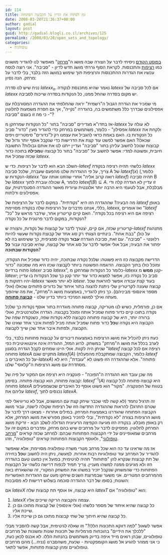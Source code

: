 ```yaml
---
id: 114
title: זמן לפתוח את הדיון על הקבוצה הפתוחה
date: 2008-03-28T21:36:37+00:00
author: gadial
layout: post
guid: http://gadial.blogli.co.il/archives/125
permalink: /2008/03/28/open_sets_and_topology/
categories:
  - טופולוגיה
---
```

[בפוסט הקודם](http://www.gadial.net/?p=113) ניסיתי לדבר על הצורה שבה מושג ה"[מרחק](http://he.wikipedia.org/wiki/%D7%9E%D7%98%D7%A8%D7%99%D7%A7%D7%94)" מאפשר לנו להגדיר מושגים כמו [רציפות](http://he.wikipedia.org/wiki/%D7%A8%D7%A6%D7%99%D7%A4%D7%95%D7%AA) והתכנסות. לקראת הסוף גררתי מושג חדש לדיון - "סביבה". אני רוצה לנסח עכשיו את הגדרות ההתכנסות והרציפות תוך שימוש במושג הזה בלבד, בלי לדבר על מרחק. הנה נסיון:

נניח שיש לנו סדרה $latex x_n$. נאמר שהיא מתכנסת לנקודה $latex x$ אם לכל סביבה של $latex x$ יש מקום בסדרה שהחל ממנו, כל הנקודות בסדרה שייכות לסביבה.

מי שמכיר את הגדרת הגבול ה"רשמית" יראה שהחלפתי את ההגדרה המסורבלת עם אפסילונים שבדרך כלל משתמשים בה, בהגדרה "נקייה", אך גם חסרת משמעות לחלוטין - כי מה זו בעצם "סביבה"?

אז בחדו"א מגדירים "סביבה" בתור "כל הנקודות שמרחקן מ-$latex x$ לא עולה על אפסילון" - כלומר, משתמשים במרחק כדי להגדיר מעין "כדור" סביב $latex x$ ולקחת את כל הנקודות בו. האם באמת כדאי להגביל את עצמנו רק ל"כדורים" סימטריים ויפים שכאלו? האם אפשר לפשט עוד קצת את הדרישות כדי שנקבל אוסף יותר גדול של קבוצות שנוכל לחשוב עליהן בתור "סביבה" ועדיין ייתנו לנו את אותם גבולות? התשובה חיובית, ופשוטה למדי: אפשר לחשוב על "סביבה" בתור כל קבוצה ש**מכילה** בתוכה כדור שכזה שמכיל את $latex x$.

השלב הבא הוא לדבר על רציפות. כדי ש-$latex f$ כלשהי תהיה רציפה בנקודה $latex x$ צריך, על פי ההגדרות שלנו מהפעם שעברה, שלכל סביבה A של $latex f(x)$ (כלומר, הנקודות ש-$latex x$ "רואה קרוב אליה" אחרי שהזזנו אותה עם $latex f$) תהיה סביבה B של $latex x$ שכולה עוברת לתוך A, כלומר $latex f(B)\subseteq A$. זו עדיין לא הגדרה קלה ודי מבלבלת, אבל לטעמי היא הרבה יותר אלגנטית וציורית מאשר ההגדרה הסטנדרטית, עם אפסילונים ודלתות.

מה הבעיה? שההגדרה הזו היא "נקודתית". במקום לדבר על הרציפות של $latex f$ באופן כללי, אנחנו מדברים על הרציפות שלה בנקודה מסויימת, $latex x$, ואז אומרים "$latex f$ רציפה אם היא רציפה בכל נקודה". האם קיים קריטריון אחר, שידבר מראש על "כל" הנקודות, במקום לדבר פרטנית על כל נקודה?

קריטריון שכזה, אם קיים, יצטרך לדבר על קבוצות של נקודות, והצורה ש-$latex f$ מתנהגת על כולן "בבת אחת". בינתיים הצגתי רק סוג אחד של קבוצת נקודות שעשוי להיות רלוונטי - "סביבה". עם זאת, סביבה הוגדרה **עבור** נקודה ספציפית, כך ששימוש בה לא יפתור את הבעיה; אבל אולי אפשר לדבר על סוג אחר של קבוצה, שהיא סביבה עבור **כל הנקודות שבתוכה**?

הדרישה מקבוצה כזו היא פשוטה: שלכל נקודה שבתוכה, יהיה כדור שמכיל את הנקודה, ומוכל כולו בתוך הקבוצה. הדוגמה הפשוטה ביותר לקבוצה שכזו היא מה שמכונה "כדור פתוח ברדיוס $latex r$ סביב $latex x$", כלומר כל הנקודות שמרחקן מ-$latex x$ קטן **ממש** מ-$latex r$; סביב כל נקודה כזו, אפשר למצוא כדור עוד יותר קטן כך שכל הנקודות בו עדיין יהיו רחוקות מ-$latex x$ לא יותר מאשר $latex r$. בעוד קצת עבודה אפשר להראות שכל קבוצה שעונה לקריטריון שלי ניתנת להצגה בתור איחוד של כדורים פתוחים שכאלו (אולי מספר אינסופי מביניהם). כך ניתן להגדיר, באמצעות מושג ה"מרחק", את מה שיהפוך מעתה ואילך למושג המרכזי ביותר בדיון שלנו - [**קבוצה פתוחה**](http://he.wikipedia.org/wiki/%D7%A7%D7%91%D7%95%D7%A6%D7%94_%D7%A4%D7%AA%D7%95%D7%97%D7%94).

אם כן, פורמלית, כשיש לנו מטריקה, קבוצה פתוחה מוגדרת בתור אוסף נקודות כך שלכל נקודה בתוכו קיים כדור פתוח שמכיל אותה ומוכל בקבוצה. הגדרה אלטרנטיבית, ואולי ברורה יותר, היא של קבוצה פתוחה כקבוצה ללא נקודות שפה, כשנקודת שפה של הקבוצה היא נקודה ש**כל** כדור פתוח שמכיל אותה מכיל לפחות איבר אחד שאינו של הקבוצה, ולפחות איבר אחד שכן שייך לקבוצה.

כעת ניתן להכליל את מושג הרציפות באמצעות דיבורים על קבוצות פתוחות בלבד, בלי לערב בכלל את מושג ה"מרחק" במשחק. לרוע המזל, ההגדרה אינה אינטואיטיבית כפי שניתן היה לקוות. אולי היינו שמחים לקבל הגדרה בסגנון "$latex f$ רציפה אם לכל קבוצה פתוחה $latex A$ מתקיים שגם $latex f(A)$ (כלומר, הקבוצה שמתקבלת מהפעלת $latex f$ על כל האיברים ב-$latex A$) פתוחה". אלא שההגדרה הזו פשוט לא "עובדת"; היא לא מסתדרת עם מושג הרציפות ה"קלאסי" שלנו.

מה שכן עובד הוא ההגדרה ה"הפוכה" - פונקציה היא רציפה אם המקור על פיה של קבוצה פתוחה, הוא קבוצה פתוחה. בסימון: $latex f^{-1}(A)$ היא קבוצה פתוחה לכל קבוצה פתוחה $latex A$ בטווח של הפונקציה. "מקור" הוא פשוט אוסף כל האיברים שכשמפעילים עליהם את $latex f$, נכנסים לתוך $latex A$.

זה תרגיל נחמד (לא קשה למי שכבר שיחק קצת עם המושגים, אבל לא טריוויאלי למי שטרם התרגל) להראות שההגדרה החדשה הזו של רציפות שקולה לישנה, עבור מושג הקבוצה הפתוחה שהגדרנו באמצעות המרחק. במילים אחרות - מצאנו דרך לדבר על מושג הרציפות בצורה "לא נקודתית", ובלי להזכיר באופן מפורש את מושג המרחק, אלא רק באופן מובלע. בנקודה הזו מגיעה הקפיצה הרעיונית הגדולה לשלב הבא - זריקת מושג המרחק לחלוטין. מפסיקים לדבר על מרחבים שיש בהם מרחק, ומדברים במקום זה על מרחבים שמאופיינים על ידי הקבוצות הפתוחות שבהם: למרחב שכזה קוראים "[מרחב טופולוגי](http://he.wikipedia.org/wiki/%D7%9E%D7%A8%D7%97%D7%91_%D7%98%D7%95%D7%A4%D7%95%D7%9C%D7%95%D7%92%D7%99)", ולאוסף הקבוצות הפתוחות קוראים "טופולוגיה", וזהו.

אז מה שראינו עד כה הוא שכל מרחב מטרי משרה טופולוגיה מסויימת; אלא שאפשר להגדיר על המרחב עוד טופולוגיות רבות אחרות. למעשה, ניתן היה לחשוב ש**כל** בחירה של תת קבוצות שנקרא להן "פתוחות" תהיה לגיטימית; בפועל אין כמעט טעם בהגדרה הזו ולא מגיעים ממנה למשהו מעניין. צריך תמיד לכפות דרישה כלשהי על הקבוצות הפתוחות כדי שהמשחק שנקבל יזכיר במשהו את המשחק המקורי, זה שהשארתו באה מהמרחבים המטריים. אני משער שבמרוצת השנים שיחקו מעט עם ההגדרות האפשריות השונות; בסופו של דבר ההגדרה סוכמה בשלוש דרישות לא מסובכות:

אם $latex X$ היא קבוצה, אז אוסף תת קבוצות שלה $latex T$ הוא "טופולוגיה" אם:

  1. $latex X$ עצמה והקבוצה הריקה שייכים אליו.
  2. כל קבוצה שהיא איחוד של מספר כלשהו (אולי אינסופי) של קבוצות מתוכו גם כן שייכת אליו.
  3. כל קבוצה שהיא חיתוך של שתי קבוצות מתוכו גם כן שייכת אליו.

אפשר לשאול "למה דווקא התכונות הללו?" וזו שאלה לגיטימית, אבל קשה להסביר מבלי "ללכלך את הידיים" בהוכחות פורמליות של תכונות שונות ומשונות של מרחבים טופולוגיים, שבהן רואים מייד איפה בדיוק משתמשים בהנחות הללו. לא אכנס לכאן כעת, כי אני ממהר להגיע אל מושג הקומפקטיות - שכעת, משהסברנו (נניח&#8230;) מהם מרחבים טופולוגיים ומהן קבוצות פתוחות, אפשר לתאר.